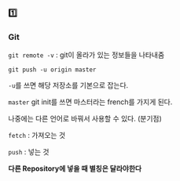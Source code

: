 ### :one:

### Git

`git remote -v` : git이 올라가 있는 정보들을 나타내줌

`git push -u origin master` 

`-u`를 쓰면 해당 저장소를 기본으로 잡는다.

`master`  git init를 쓰면 마스터라는 french를 가지게 된다.

나중에는 다른 언어로 바꿔서 사용할 수 있다. (분기점)

`fetch` : 가져오는 것

`push` : 넣는 것



**다른 Repository에 넣을 때 별칭은 달라야한다**

